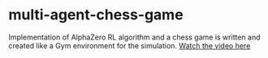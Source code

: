 # multi-agent-chess-game
Implementation of AlphaZero RL algorithm and a chess game is written and created like a Gym environment for the simulation.
[Watch the video here](multi-agent-chess-game/alphazero/alphazero.mp4)

